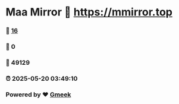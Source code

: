 # Maa Mirror :link: https://mmirror.top 
### :page_facing_up: [16](https://mmirror.top/tag.html) 
### :speech_balloon: 0 
### :hibiscus: 49129 
### :alarm_clock: 2025-05-20 03:49:10 
### Powered by :heart: [Gmeek](https://github.com/Meekdai/Gmeek)
